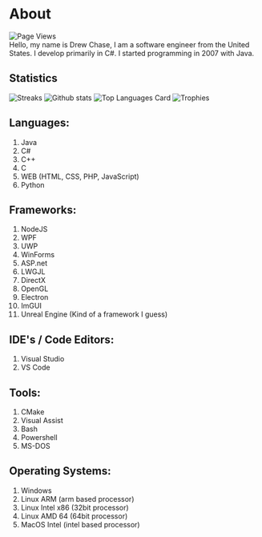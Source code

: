 # About
![Page Views](https://komarev.com/ghpvc/?username=dcmanproductions&label=Profile%20views&color=0e75b6&style=flat)   
Hello, my name is Drew Chase, I am a software engineer from the United States.  I develop primarily in C#.  I started programming in 2007 with Java.

## Statistics
![Streaks](https://github-readme-streak-stats.herokuapp.com/?user=dcmanproductions&theme=radical&hide_border=true)
![Github stats](https://github-readme-stats.vercel.app/api?username=dcmanproductions&theme=radical&show_icons=true&count_private=true&include_all_commits=true&hide_border=true)
![Top Languages Card](https://github-readme-stats.vercel.app/api/top-langs/?username=dcmanproductions&theme=radical&hide_border=true)
![Trophies](https://github-profile-trophy.vercel.app/?username=dcmanproductions&theme=radical)   


## Languages:
1. Java
2. C#
3. C++
4. C
5. WEB (HTML, CSS, PHP, JavaScript)
6. Python

## Frameworks:
1. NodeJS
2. WPF
3. UWP
4. WinForms
5. ASP.net
6. LWGJL
7. DirectX
8. OpenGL
9. Electron
10. ImGUI
11. Unreal Engine (Kind of a framework I guess)

## IDE's / Code Editors:
1. Visual Studio
2. VS Code

## Tools:
1. CMake
2. Visual Assist
3. Bash
4. Powershell
5. MS-DOS

## Operating Systems:
1. Windows
2. Linux ARM (arm based processor)
3. Linux Intel x86 (32bit processor)
4. Linux AMD 64 (64bit processor)
5. MacOS Intel (intel based processor)
